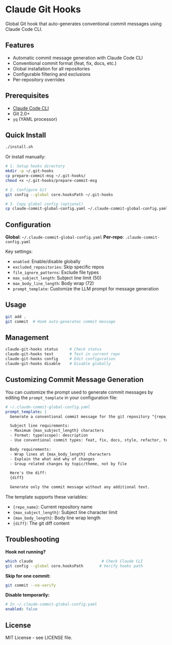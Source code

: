# Claude Git Hooks

Global Git hook that auto-generates conventional commit messages using Claude Code CLI.

## Features

- Automatic commit message generation with Claude Code CLI
- Conventional commit format (feat, fix, docs, etc.)
- Global installation for all repositories
- Configurable filtering and exclusions
- Per-repository overrides

## Prerequisites

- [Claude Code CLI](https://docs.anthropic.com/claude/docs/claude-code)
- Git 2.0+
- `yq` (YAML processor)

## Quick Install

```bash
./install.sh
```

Or install manually:

```bash
# 1. Setup hooks directory
mkdir -p ~/.git-hooks
cp prepare-commit-msg ~/.git-hooks/
chmod +x ~/.git-hooks/prepare-commit-msg

# 2. Configure Git
git config --global core.hooksPath ~/.git-hooks

# 3. Copy global config (optional)
cp claude-commit-global-config.yaml ~/.claude-commit-global-config.yaml
```

## Configuration

**Global**: `~/.claude-commit-global-config.yaml`
**Per-repo**: `.claude-commit-config.yaml`

Key settings:
- `enabled`: Enable/disable globally
- `excluded_repositories`: Skip specific repos
- `file_ignore_patterns`: Exclude file types
- `max_subject_length`: Subject line limit (50)
- `max_body_line_length`: Body wrap (72)
- `prompt_template`: Customize the LLM prompt for message generation

## Usage

```bash
git add .
git commit  # Hook auto-generates commit message
```

## Management

```bash
claude-git-hooks status     # Check status
claude-git-hooks test       # Test in current repo
claude-git-hooks config     # Edit configuration
claude-git-hooks disable    # Disable globally
```

## Customizing Commit Message Generation

You can customize the prompt used to generate commit messages by editing the `prompt_template` in your configuration file:

```yaml
# ~/.claude-commit-global-config.yaml
prompt_template: |
  Generate a conventional commit message for the git repository "{repo_name}".

  Subject line requirements:
  - Maximum {max_subject_length} characters
  - Format: type(scope): description
  - Use conventional commit types: feat, fix, docs, style, refactor, test, chore

  Body requirements:
  - Wrap lines at {max_body_length} characters
  - Explain the what and why of changes
  - Group related changes by topic/theme, not by file

  Here's the diff:
  {diff}

  Generate only the commit message without any additional text.
```

The template supports these variables:
- `{repo_name}`: Current repository name
- `{max_subject_length}`: Subject line character limit
- `{max_body_length}`: Body line wrap length
- `{diff}`: The git diff content

## Troubleshooting

**Hook not running?**
```bash
which claude                              # Check Claude CLI
git config --global core.hooksPath       # Verify hooks path
```

**Skip for one commit:**
```bash
git commit --no-verify
```

**Disable temporarily:**
```yaml
# In ~/.claude-commit-global-config.yaml
enabled: false
```

## License

MIT License - see LICENSE file.
